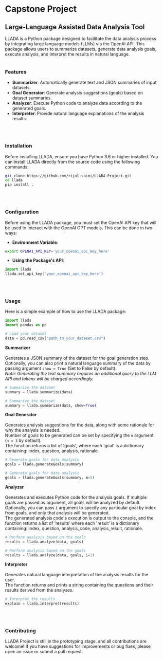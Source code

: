 # Capstone Project
## Large-Language Assisted Data Analysis Tool

LLADA is a Python package designed to facilitate the data analysis process by integrating large language models (LLMs) via the OpenAI API. This package allows users to summarize datasets, generate data analysis goals, execute analysis, and interpret the results in natural language.
<br/><br/>
### Features

- **Summarizer**: Automatically generate text and JSON summaries of input datasets.
- **Goal Generator**: Generate analysis suggestions (goals) based on dataset summaries.
- **Analyzer**: Execute Python code to analyze data according to the generated goals.
- **Interpreter**: Provide natural language explanations of the analysis results.

<br/><br/>

### Installation

Before installing LLADA, ensure you have Python 3.6 or higher installed. You can install LLADA directly from the source code using the following commands:

```bash
git clone https://github.com/rijul-saini/LLADA-Project.git
cd llada
pip install .
```

<br/><br/>

### Configuration

Before using the LLADA package, you must set the OpenAI API key that will be used to interact with the OpenAI GPT models. This can be done in two ways:

- **Environment Variable**:
```bash
export OPENAI_API_KEY='your_openai_api_key_here'
```
- **Using the Package's API**:
```python
import llada
llada.set_api_key('your_openai_api_key_here')
```

<br/><br/>

### Usage

Here is a simple example of how to use the LLADA package:

```python
import llada
import pandas as pd

# Load your dataset
data = pd.read_csv("path_to_your_dataset.csv")
```

**Summarizer**
<br/><br/>
Generates a JSON summary of the dataset for the goal generation step.\
Optionally, you can also print a natural language summary of the data by passing argument `show = True` (Set to False by default).\
*Note: Generating the text summary requires an additional query to the LLM API and tokens will be charged accordingly.*

```python
# Summarize the dataset
summary = llada.summarize(data)
```
```python
# Summarize the dataset
summary = llada.summarize(data, show=True)
```

**Goal Generator**
<br/><br/>
Generates analysis suggestions for the data, along with some rationale for why the analysis is needed.\
Number of goals to be generated can be set by specifying the `n` argument (`n = 3` by default).\
The function returns a list of 'goals', where each 'goal' is a dictionary containing: index, question, analysis, rationale.

```python
# Generate goals for data analysis
goals = llada.generateGoals(summary)
```
```python
# Generate goals for data analysis
goals = llada.generateGoals(summary, n=5)
```

**Analyzer**
<br/><br/>
Generates and executes Python code for the analysis goals. If multiple goals are passed as argument, all goals will be analyzed by default.\
Optionally, you can pass `i` argument to specify any particular goal by index from goals, and only that analysis will be generated.\
The generated analysis code's execution is output to the console, and the function returns a list of 'results' where each 'result' is a dictionary containing: index, question, analysis_code, analysis_result, rationale.

```python
# Perform analysis based on the goals
results = llada.analyze(data, goals)
```
```python
# Perform analysis based on the goals
results = llada.analyze(data, goals, i=1)
```

**Interpreter**
<br/><br/>
Generates natural language interpretation of the analysis results for the user.\
The function returns and prints a string containing the questions and their results derived from the analyses.

```python
# Interpret the results
explain = llada.interpret(results)
```

<br/><br/>
### Contributing

LLADA Project is still in the prototyping stage, and all contributions are welcome! If you have suggestions for improvements or bug fixes, please open an issue or submit a pull request.<br>
